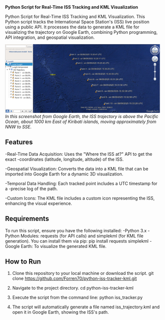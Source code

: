 **Python Script for Real-Time ISS Tracking and KML Visualization**

Python Script for Real-Time ISS Tracking and KML Visualization. This Python script tracks the International Space Station's (ISS) live position using a public API. It processes the data to generate a KML file for visualizing the trajectory on Google Earth, combining Python programming, API integration, and geospatial visualization.

![ISS Trajectory visualized in Google Earth](https://github.com/Forren70/python-iss-tracker-kml/blob/main/ISS-trajectory-GoogleEarth.png)
*In this screenshot from Google Earth, the ISS trajectory is above the Pacific Ocean, about 1000 km East of Kiribati islands, moving approximately from NNW to SSE.*

## Features
-Real-Time Data Acquisition: Uses the "Where the ISS at?" API to get the exact -coordinates (latitude, longitude, altitude) of the ISS.

-Geospatial Visualization: Converts the data into a KML file that can be imported into Google Earth for a dynamic 3D visualization.

-Temporal Data Handling: Each tracked point includes a UTC timestamp for a -precise log of the path.

-Custom Icons: The KML file includes a custom icon representing the ISS, enhancing the visual experience.

## Requirements
To run this script, ensure you have the following installed:
-Python 3.x
-Python Modules: requests (for API calls) and simplekml (for KML file generation). You can install them via pip:
pip install requests simplekml
-Google Earth: To visualize the generated KML file.

## How to Run
1) Clone this repository to your local machine or download the script.
git clone https://github.com/Forren70/python-iss-tracker-kml.git

2) Navigate to the project directory.
cd python-iss-tracker-kml

3) Execute the script from the command line:
python iss_tracker.py

4) The script will automatically generate a file named iss_trajectory.kml and open it in Google Earth, showing the ISS's path.
